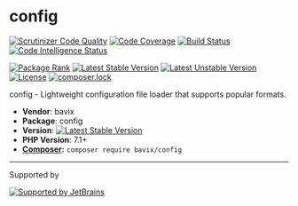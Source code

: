 # config

[![Scrutinizer Code Quality](https://scrutinizer-ci.com/g/bavix/config/badges/quality-score.png?b=master)](https://scrutinizer-ci.com/g/bavix/config/?branch=master)
[![Code Coverage](https://scrutinizer-ci.com/g/bavix/config/badges/coverage.png?b=master)](https://scrutinizer-ci.com/g/bavix/config/?branch=master)
[![Build Status](https://scrutinizer-ci.com/g/bavix/config/badges/build.png?b=master)](https://scrutinizer-ci.com/g/bavix/config/build-status/master)
[![Code Intelligence Status](https://scrutinizer-ci.com/g/bavix/config/badges/code-intelligence.svg?b=master)](https://scrutinizer-ci.com/code-intelligence)

[![Package Rank](https://phppackages.org/p/bavix/config/badge/rank.svg)](https://packagist.org/packages/bavix/config)
[![Latest Stable Version](https://poser.pugx.org/bavix/config/v/stable)](https://packagist.org/packages/bavix/config)
[![Latest Unstable Version](https://poser.pugx.org/bavix/config/v/unstable)](https://packagist.org/packages/bavix/config)
[![License](https://poser.pugx.org/bavix/config/license)](https://packagist.org/packages/bavix/config)
[![composer.lock](https://poser.pugx.org/bavix/config/composerlock)](https://packagist.org/packages/bavix/config)

config - Lightweight configuration file loader that supports popular formats.

* **Vendor**: bavix
* **Package**: config
* **Version**: [![Latest Stable Version](https://poser.pugx.org/bavix/config/v/stable)](https://packagist.org/packages/bavix/config)
* **PHP Version**: 7.1+ 
* **[Composer](https://getcomposer.org/):** `composer require bavix/config`

---
Supported by

[![Supported by JetBrains](https://cdn.rawgit.com/bavix/development-through/46475b4b/jetbrains.svg)](https://www.jetbrains.com/)
